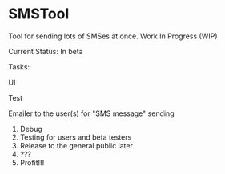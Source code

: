 # SMSTool
Tool for sending lots of SMSes at once. Work In Progress (WIP)

Current Status: In beta

Tasks: <p/>
UI <p/>
Test <p/>
Emailer to the user(s) for "SMS message" sending

1. Debug
2. Testing for users and beta testers
3. Release to the general public later
4. ???
5. Profit!!!


